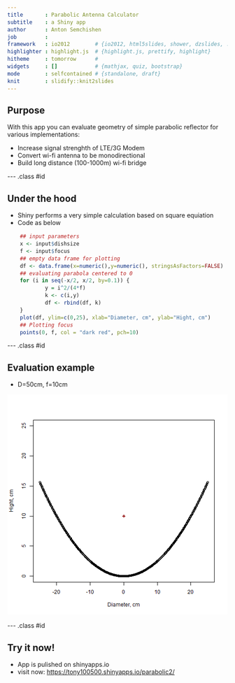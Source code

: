 ```yaml
---
title       : Parabolic Antenna Calculator
subtitle    : a Shiny app
author      : Anton Semchishen
job         : 
framework   : io2012        # {io2012, html5slides, shower, dzslides, ...}
highlighter : highlight.js  # {highlight.js, prettify, highlight}
hitheme     : tomorrow      # 
widgets     : []            # {mathjax, quiz, bootstrap}
mode        : selfcontained # {standalone, draft}
knit        : slidify::knit2slides
---
```


## Purpose

With this app you can evaluate geometry of simple parabolic reflector for 
various implementations:
* Increase signal strenghth of LTE/3G Modem
* Convert wi-fi antenna to be monodirectional
* Build long distance (100-1000m) wi-fi bridge

--- .class #id 

## Under the hood

* Shiny performs a very simple calculation based on square equiation
* Code as below


```r
    ## input parameters
    x <- input$dishsize
    f <- input$focus
    ## empty data frame for plotting
    df <- data.frame(x=numeric(),y=numeric(), stringsAsFactors=FALSE)
    ## evaluating parabola centered to 0
    for (i in seq(-x/2, x/2, by=0.1)) {
            y = i^2/(4*f)
            k <- c(i,y)
            df <- rbind(df, k)
    }
    plot(df, ylim=c(0,25), xlab="Diameter, cm", ylab="Hight, cm")
    ## Plotting focus
    points(0, f, col = "dark red", pch=10)
```

--- .class #id  

## Evaluation example 

* D=50cm, f=10cm

![plot of chunk unnamed-chunk-2](figure/unnamed-chunk-2-1.png)

--- .class #id  

## Try it now!

* App is pulished on shinyapps.io
* visit now: https://tony100500.shinyapps.io/parabolic2/





